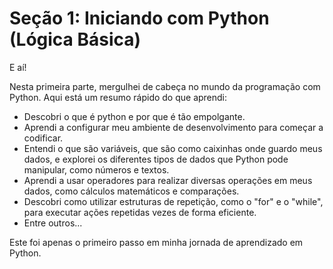# Seção 1: Iniciando com Python (Lógica Básica)

E aí!

Nesta primeira parte, mergulhei de cabeça no mundo da programação com Python. Aqui está um resumo rápido do que aprendi:

- Descobri o que é python e por que é tão empolgante.
- Aprendi a configurar meu ambiente de desenvolvimento para começar a codificar.
- Entendi o que são variáveis, que são como caixinhas onde guardo meus dados, e explorei os diferentes tipos de dados que Python pode manipular, como números e textos.
- Aprendi a usar operadores para realizar diversas operações em meus dados, como cálculos matemáticos e comparações.
- Descobri como utilizar estruturas de repetição, como o "for" e o "while", para executar ações repetidas vezes de forma eficiente.
- Entre outros...

Este foi apenas o primeiro passo em minha jornada de aprendizado em Python. 

